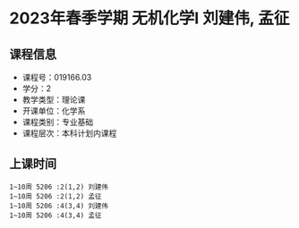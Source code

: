 # 2023年春季学期 无机化学I 刘建伟, 孟征






## 课程信息

- 课程号：019166.03
- 学分：2
- 教学类型：理论课
- 开课单位：化学系
- 课程类别：专业基础
- 课程层次：本科计划内课程

## 上课时间

```
1~10周 5206 :2(1,2) 刘建伟
1~10周 5206 :2(1,2) 孟征
1~10周 5206 :4(3,4) 刘建伟
1~10周 5206 :4(3,4) 孟征
```

